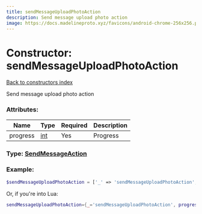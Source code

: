 ```yaml
---
title: sendMessageUploadPhotoAction
description: Send message upload photo action
image: https://docs.madelineproto.xyz/favicons/android-chrome-256x256.png
---
```

# Constructor: sendMessageUploadPhotoAction  
[Back to constructors index](index.md)



Send message upload photo action

### Attributes:

| Name     |    Type       | Required | Description |
|----------|---------------|----------|-------------|
|progress|[int](../types/int.md) | Yes|Progress|



### Type: [SendMessageAction](../types/SendMessageAction.md)


### Example:

```php
$sendMessageUploadPhotoAction = ['_' => 'sendMessageUploadPhotoAction', 'progress' => int];
```  


Or, if you're into Lua:

```lua
sendMessageUploadPhotoAction={_='sendMessageUploadPhotoAction', progress=int}

```


